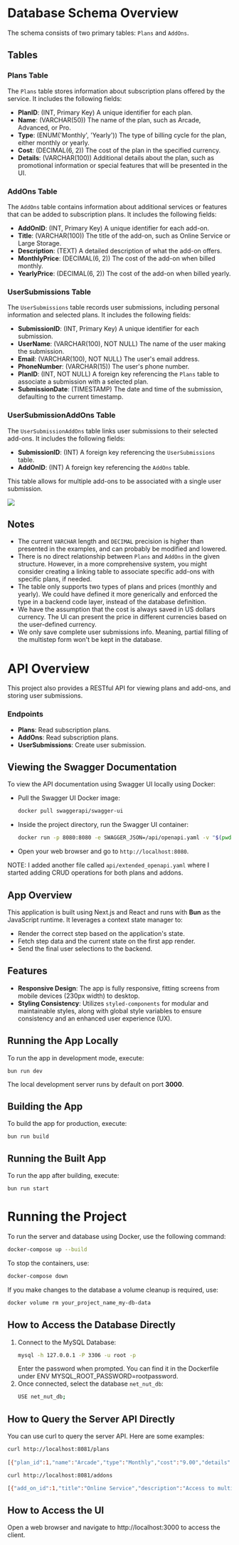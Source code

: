# Database Schema Overview

The schema consists of two primary tables: `Plans` and `AddOns`.

## Tables

### Plans Table

The `Plans` table stores information about subscription plans offered by the service. It includes the following fields:

- **PlanID**: (INT, Primary Key) A unique identifier for each plan.
- **Name**: (VARCHAR(50)) The name of the plan, such as Arcade, Advanced, or Pro.
- **Type**: (ENUM('Monthly', 'Yearly')) The type of billing cycle for the plan, either monthly or yearly.
- **Cost**: (DECIMAL(6, 2)) The cost of the plan in the specified currency.
- **Details**: (VARCHAR(100)) Additional details about the plan, such as promotional information or special features that will be presented in the UI.

### AddOns Table

The `AddOns` table contains information about additional services or features that can be added to subscription plans. It includes the following fields:

- **AddOnID**: (INT, Primary Key) A unique identifier for each add-on.
- **Title**: (VARCHAR(100)) The title of the add-on, such as Online Service or Large Storage.
- **Description**: (TEXT) A detailed description of what the add-on offers.
- **MonthlyPrice**: (DECIMAL(6, 2)) The cost of the add-on when billed monthly.
- **YearlyPrice**: (DECIMAL(6, 2)) The cost of the add-on when billed yearly.

### UserSubmissions Table

The `UserSubmissions` table records user submissions, including personal information and selected plans. It includes the following fields:

- **SubmissionID**: (INT, Primary Key) A unique identifier for each submission.
- **UserName**: (VARCHAR(100), NOT NULL) The name of the user making the submission.
- **Email**: (VARCHAR(100), NOT NULL) The user's email address.
- **PhoneNumber**: (VARCHAR(15)) The user's phone number.
- **PlanID**: (INT, NOT NULL) A foreign key referencing the `Plans` table to associate a submission with a selected plan.
- **SubmissionDate**: (TIMESTAMP) The date and time of the submission, defaulting to the current timestamp.

### UserSubmissionAddOns Table

The `UserSubmissionAddOns` table links user submissions to their selected add-ons. It includes the following fields:

- **SubmissionID**: (INT) A foreign key referencing the `UserSubmissions` table.
- **AddOnID**: (INT) A foreign key referencing the `AddOns` table.

This table allows for multiple add-ons to be associated with a single user submission.

![](database/database_schema.png)
   
## Notes

- The current `VARCHAR` length and `DECIMAL` precision is higher than presented in the examples, and can probably be modified and lowered.
- There is no direct relationship between `Plans` and `AddOns` in the given structure. However, in a more comprehensive system, you might consider creating a linking table to associate specific add-ons with specific plans, if needed.
- The table only supports two types of plans and prices (monthly and yearly). We could have defined it more generically and enforced the type in a backend code layer, instead of the database definition.
- We have the assumption that the cost is always saved in US dollars currency. The UI can present the price in different currencies based on the user-defined currency.
- We only save complete user submissions info. Meaning, partial filling of the multistep form won't be kept in the database.



# API Overview

This project also provides a RESTful API for viewing plans and add-ons, and storing user submissions.

### Endpoints

- **Plans**: Read subscription plans.
- **AddOns**: Read subscription plans.
- **UserSubmissions**: Create user submission.

## Viewing the Swagger Documentation

To view the API documentation using Swagger UI locally using Docker:

   - Pull the Swagger UI Docker image:
     ```bash
     docker pull swaggerapi/swagger-ui
     ```
   - Inside the project directory, run the Swagger UI container:
     ```bash
     docker run -p 8080:8080 -e SWAGGER_JSON=/api/openapi.yaml -v "$(pwd)"/api/openapi.yaml:/api/openapi.yaml swaggerapi/swagger-ui
     ```
   - Open your web browser and go to `http://localhost:8080`.

NOTE: I added another file called `api/extended_openapi.yaml` where I started adding CRUD operations for both plans and addons.

## App Overview

This application is built using Next.js and React and runs with **Bun** as the JavaScript runtime. It leverages a context state manager to:

- Render the correct step based on the application's state.
- Fetch step data and the current state on the first app render.
- Send the final user selections to the backend.

## Features

- **Responsive Design**: The app is fully responsive, fitting screens from mobile devices (230px width) to desktop.
- **Styling Consistency**: Utilizes `styled-components` for modular and maintainable styles, along with global style variables to ensure consistency and an enhanced user experience (UX).

## Running the App Locally

To run the app in development mode, execute:

```
bun run dev
```

The local development server runs by default on port **3000**.

## Building the App

To build the app for production, execute:

```
bun run build
```

## Running the Built App

To run the app after building, execute:

```
bun run start
```



# Running the Project

To run the server and database using Docker, use the following command:
   ```bash
   docker-compose up --build
   ```
   
To stop the containers, use:
   ```bash
   docker-compose down
   ```
If you make changes to the database a volume cleanup is required, use:
```bash
docker volume rm your_project_name_my-db-data
```

## How to Access the Database Directly
1. Connect to the MySQL Database: 
   ```bash
   mysql -h 127.0.0.1 -P 3306 -u root -p
   ```
   Enter the password when prompted. You can find it in the Dockerfile under ENV MYSQL_ROOT_PASSWORD=rootpassword.
2. Once connected, select the database `net_nut_db`:
    ```bash
   USE net_nut_db;
   ```
   
## How to Query the Server API Directly

You can use curl to query the server API. Here are some examples:
```bash
curl http://localhost:8081/plans
    
[{"plan_id":1,"name":"Arcade","type":"Monthly","cost":"9.00","details":null},{"plan_id":2,"name":"Advanced","type":"Monthly","cost":"12.00","details":null},{"plan_id":3,"name":"Pro","type":"Monthly","cost":"15.00","details":null},{"plan_id":4,"name":"Arcade","type":"Yearly","cost":"90.00","details":"2 months free"},{"plan_id":5,"name":"Advanced","type":"Yearly","cost":"120.00","details":"2 months free"},{"plan_id":6,"name":"Pro","type":"Yearly","cost":"150.00","details":"2 months free"}]
```

```bash
curl http://localhost:8081/addons

[{"add_on_id":1,"title":"Online Service","description":"Access to multiplayer games","monthly_price":"1.00","yearly_price":"10.00"},{"add_on_id":2,"title":"Large Storage","description":"Extra 1TB of cloud save","monthly_price":"2.00","yearly_price":"20.00"},{"add_on_id":3,"title":"Customizable Profile","description":"Custom theme on your profile","monthly_price":"2.00","yearly_price":"20.00"}]
```

## How to Access the UI

Open a web browser and navigate to http://localhost:3000 to access the client.
